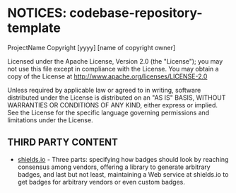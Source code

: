 # NOTICES: codebase-repository-template
ProjectName
Copyright [yyyy] [name of copyright owner]

Licensed under the Apache License, Version 2.0 (the "License"); you may not use this file except in
compliance with the License. You may obtain a copy of the License at
http://www.apache.org/licenses/LICENSE-2.0

Unless required by applicable law or agreed to in writing, software distributed under the License is
distributed on an "AS IS" BASIS, WITHOUT WARRANTIES OR CONDITIONS OF ANY KIND, either express or implied.
See the License for the specific language governing permissions and limitations under the License.

## THIRD PARTY CONTENT
* [shields.io](https://shields.io/) - Three parts: specifying how badges should look by reaching consensus among vendors, offering a library to generate arbitrary badges, and last but not least, maintaining a Web service at shields.io to get badges for arbitrary vendors or even custom badges.